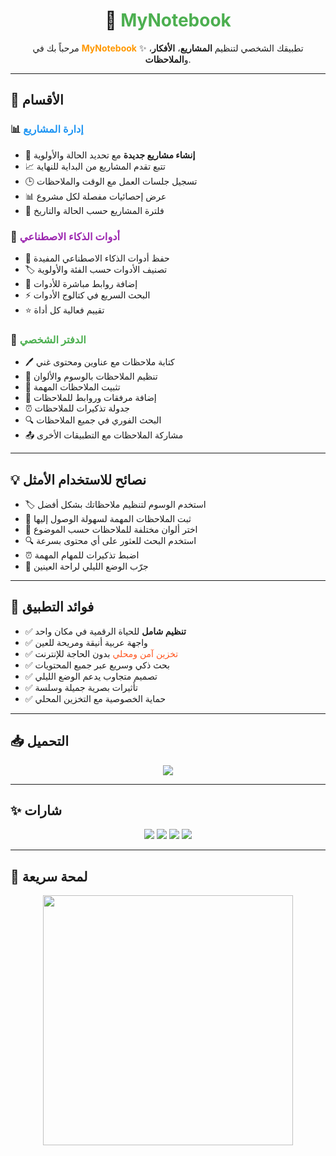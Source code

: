 <h1 align="center">📒 <span style="color:#4CAF50">MyNotebook</span></h1>

<p align="center">
مرحباً بك في <b><span style="color:#FF9800">MyNotebook</span></b> ✨  
تطبيقك الشخصي لتنظيم <b>المشاريع</b>، <b>الأفكار</b>، و<b>الملاحظات</b>.
</p>

---

<h2>📂 الأقسام</h2>

<h3>📊 <span style="color:#2196F3">إدارة المشاريع</span></h3>

- 🚀 <b>إنشاء مشاريع جديدة</b> مع تحديد الحالة والأولوية  
- 📈 تتبع تقدم المشاريع من البداية للنهاية  
- 🕒 تسجيل جلسات العمل مع الوقت والملاحظات  
- 📊 عرض إحصائيات مفصلة لكل مشروع  
- 🔎 فلترة المشاريع حسب الحالة والتاريخ  

<h3>🤖 <span style="color:#9C27B0">أدوات الذكاء الاصطناعي</span></h3>

- 💾 حفظ أدوات الذكاء الاصطناعي المفيدة  
- 🏷️ تصنيف الأدوات حسب الفئة والأولوية  
- 🔗 إضافة روابط مباشرة للأدوات  
- ⚡ البحث السريع في كتالوج الأدوات  
- ⭐ تقييم فعالية كل أداة  

<h3>📝 <span style="color:#4CAF50">الدفتر الشخصي</span></h3>

- 🖊️ كتابة ملاحظات مع عناوين ومحتوى غني  
- 🎨 تنظيم الملاحظات بالوسوم والألوان  
- 📌 تثبيت الملاحظات المهمة  
- 📎 إضافة مرفقات وروابط للملاحظات  
- ⏰ جدولة تذكيرات للملاحظات  
- 🔍 البحث الفوري في جميع الملاحظات  
- 📤 مشاركة الملاحظات مع التطبيقات الأخرى  

---

<h2>💡 نصائح للاستخدام الأمثل</h2>

- 🏷️ استخدم الوسوم لتنظيم ملاحظاتك بشكل أفضل  
- 📌 ثبت الملاحظات المهمة لسهولة الوصول إليها  
- 🎨 اختر ألوان مختلفة للملاحظات حسب الموضوع  
- 🔍 استخدم البحث للعثور على أي محتوى بسرعة  
- ⏰ اضبط تذكيرات للمهام المهمة  
- 🌙 جرّب الوضع الليلي لراحة العينين  

---

<h2>🎯 فوائد التطبيق</h2>

- ✅ <b>تنظيم شامل</b> للحياة الرقمية في مكان واحد  
- ✅ واجهة عربية أنيقة ومريحة للعين  
- ✅ <span style="color:#FF5722">تخزين آمن ومحلي</span> بدون الحاجة للإنترنت  
- ✅ بحث ذكي وسريع عبر جميع المحتويات  
- ✅ تصميم متجاوب يدعم الوضع الليلي  
- ✅ تأثيرات بصرية جميلة وسلسة  
- ✅ حماية الخصوصية مع التخزين المحلي  

---

<h2>📥 التحميل</h2>

<p align="center">
<a href="https://github.com/USERNAME/MyNotebook/releases/download/v1.0.0/app-release.apk">
  <img src="https://img.shields.io/badge/⬇️ تحميل%20التطبيق-APK-green?style=for-the-badge&logo=android"/>
</a>
</p>

---

<h2>✨ شارات</h2>

<p align="center">
<img src="https://img.shields.io/badge/Flutter-Framework-blue?logo=flutter&style=for-the-badge"/>
<img src="https://img.shields.io/badge/Dart-Language-blue?logo=dart&style=for-the-badge"/>
<img src="https://img.shields.io/github/v/release/USERNAME/MyNotebook?color=green&style=for-the-badge"/>
<img src="https://img.shields.io/github/downloads/USERNAME/MyNotebook/total?style=for-the-badge&color=purple"/>
</p>

---

<h2>🎥 لمحة سريعة</h2>

<p align="center">
<img src="https://media.giphy.com/media/3o7TKtnuHOHHUjR38Y/giphy.gif" width="400"/>
</p>

